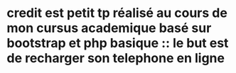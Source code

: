 # credit est petit tp réalisé au cours de mon cursus academique basé sur bootstrap et php basique :: le but est de recharger son telephone en ligne
